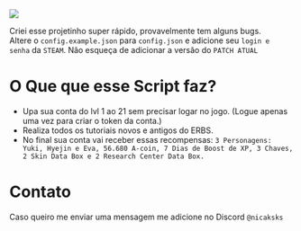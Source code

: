 <img src="https://i.imgur.com/zKHlDae.gif">

Criei esse projetinho super rápido, provavelmente tem alguns bugs.<br>
Altere o `config.example.json` para `config.json` e adicione seu `login e senha` da `STEAM`. Não esqueça de adicionar a versão do `PATCH ATUAL`

# O Que que esse Script faz?
* Upa sua conta do lvl 1 ao 21 sem precisar logar no jogo. (Logue apenas uma vez para criar o token da conta.)
* Realiza todos os tutoriais novos e antigos do ERBS.
* No final sua conta vai receber essas recompensas: `3 Personagens: Yuki, Hyejin e Eva, 56.680 A-coin, 7 Dias de Boost de XP, 3 Chaves, 2 Skin Data Box e 2 Research Center Data Box.`

# Contato
Caso queiro me enviar uma mensagem me adicione no Discord `@nicaksks`
